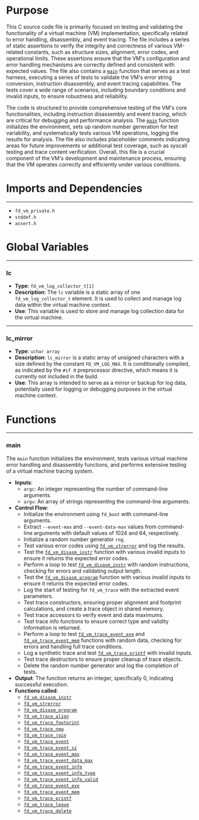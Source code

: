 # Purpose
This C source code file is primarily focused on testing and validating the functionality of a virtual machine (VM) implementation, specifically related to error handling, disassembly, and event tracing. The file includes a series of static assertions to verify the integrity and correctness of various VM-related constants, such as structure sizes, alignment, error codes, and operational limits. These assertions ensure that the VM's configuration and error handling mechanisms are correctly defined and consistent with expected values. The file also contains a [`main`](#main) function that serves as a test harness, executing a series of tests to validate the VM's error string conversion, instruction disassembly, and event tracing capabilities. The tests cover a wide range of scenarios, including boundary conditions and invalid inputs, to ensure robustness and reliability.

The code is structured to provide comprehensive testing of the VM's core functionalities, including instruction disassembly and event tracing, which are critical for debugging and performance analysis. The [`main`](#main) function initializes the environment, sets up random number generation for test variability, and systematically tests various VM operations, logging the results for analysis. The file also includes placeholder comments indicating areas for future improvements or additional test coverage, such as syscall testing and trace content verification. Overall, this file is a crucial component of the VM's development and maintenance process, ensuring that the VM operates correctly and efficiently under various conditions.
# Imports and Dependencies

---
- `fd_vm_private.h`
- `stddef.h`
- `assert.h`


# Global Variables

---
### lc
- **Type**: ``fd_vm_log_collector_t[1]``
- **Description**: The `lc` variable is a static array of one `fd_vm_log_collector_t` element. It is used to collect and manage log data within the virtual machine context.
- **Use**: This variable is used to store and manage log collection data for the virtual machine.


---
### lc\_mirror
- **Type**: `uchar array`
- **Description**: `lc_mirror` is a static array of unsigned characters with a size defined by the constant `FD_VM_LOG_MAX`. It is conditionally compiled, as indicated by the `#if 0` preprocessor directive, which means it is currently not included in the build.
- **Use**: This array is intended to serve as a mirror or backup for log data, potentially used for logging or debugging purposes in the virtual machine context.


# Functions

---
### main<!-- {{#callable:main}} -->
The `main` function initializes the environment, tests various virtual machine error handling and disassembly functions, and performs extensive testing of a virtual machine tracing system.
- **Inputs**:
    - `argc`: An integer representing the number of command-line arguments.
    - `argv`: An array of strings representing the command-line arguments.
- **Control Flow**:
    - Initialize the environment using `fd_boot` with command-line arguments.
    - Extract `--event-max` and `--event-data-max` values from command-line arguments with default values of 1024 and 64, respectively.
    - Initialize a random number generator `rng`.
    - Test various error codes using [`fd_vm_strerror`](fd_vm.c.driver.md#fd_vm_strerror) and log the results.
    - Test the [`fd_vm_disasm_instr`](fd_vm_disasm.c.driver.md#fd_vm_disasm_instr) function with various invalid inputs to ensure it returns the expected error codes.
    - Perform a loop to test [`fd_vm_disasm_instr`](fd_vm_disasm.c.driver.md#fd_vm_disasm_instr) with random instructions, checking for errors and validating output length.
    - Test the [`fd_vm_disasm_program`](fd_vm_disasm.c.driver.md#fd_vm_disasm_program) function with various invalid inputs to ensure it returns the expected error codes.
    - Log the start of testing for `fd_vm_trace` with the extracted event parameters.
    - Test trace constructors, ensuring proper alignment and footprint calculations, and create a trace object in shared memory.
    - Test trace accessors to verify event and data maximums.
    - Test trace info functions to ensure correct type and validity information is returned.
    - Perform a loop to test [`fd_vm_trace_event_exe`](fd_vm_base.h.driver.md#fd_vm_trace_event_exe) and [`fd_vm_trace_event_mem`](fd_vm_base.h.driver.md#fd_vm_trace_event_mem) functions with random data, checking for errors and handling full trace conditions.
    - Log a synthetic trace and test [`fd_vm_trace_printf`](fd_vm_trace.c.driver.md#fd_vm_trace_printf) with invalid inputs.
    - Test trace destructors to ensure proper cleanup of trace objects.
    - Delete the random number generator and log the completion of tests.
- **Output**: The function returns an integer, specifically 0, indicating successful execution.
- **Functions called**:
    - [`fd_vm_disasm_instr`](fd_vm_disasm.c.driver.md#fd_vm_disasm_instr)
    - [`fd_vm_strerror`](fd_vm.c.driver.md#fd_vm_strerror)
    - [`fd_vm_disasm_program`](fd_vm_disasm.c.driver.md#fd_vm_disasm_program)
    - [`fd_vm_trace_align`](fd_vm_trace.c.driver.md#fd_vm_trace_align)
    - [`fd_vm_trace_footprint`](fd_vm_trace.c.driver.md#fd_vm_trace_footprint)
    - [`fd_vm_trace_new`](fd_vm_trace.c.driver.md#fd_vm_trace_new)
    - [`fd_vm_trace_join`](fd_vm_trace.c.driver.md#fd_vm_trace_join)
    - [`fd_vm_trace_event`](fd_vm_base.h.driver.md#fd_vm_trace_event)
    - [`fd_vm_trace_event_sz`](fd_vm_base.h.driver.md#fd_vm_trace_event_sz)
    - [`fd_vm_trace_event_max`](fd_vm_base.h.driver.md#fd_vm_trace_event_max)
    - [`fd_vm_trace_event_data_max`](fd_vm_base.h.driver.md#fd_vm_trace_event_data_max)
    - [`fd_vm_trace_event_info`](fd_vm_base.h.driver.md#fd_vm_trace_event_info)
    - [`fd_vm_trace_event_info_type`](fd_vm_base.h.driver.md#fd_vm_trace_event_info_type)
    - [`fd_vm_trace_event_info_valid`](fd_vm_base.h.driver.md#fd_vm_trace_event_info_valid)
    - [`fd_vm_trace_event_exe`](fd_vm_base.h.driver.md#fd_vm_trace_event_exe)
    - [`fd_vm_trace_event_mem`](fd_vm_base.h.driver.md#fd_vm_trace_event_mem)
    - [`fd_vm_trace_printf`](fd_vm_trace.c.driver.md#fd_vm_trace_printf)
    - [`fd_vm_trace_leave`](fd_vm_trace.c.driver.md#fd_vm_trace_leave)
    - [`fd_vm_trace_delete`](fd_vm_trace.c.driver.md#fd_vm_trace_delete)


